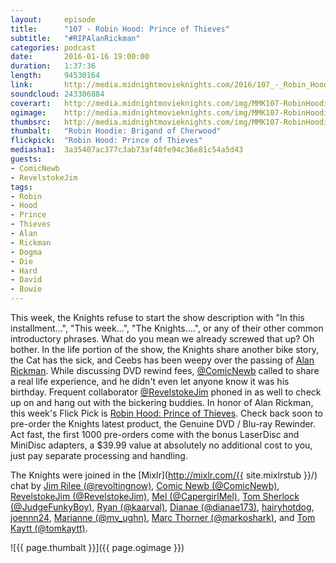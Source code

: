 ```yaml
---
layout:     episode
title:      "107 - Robin Hood: Prince of Thieves"
subtitle:   "#RIPAlanRickman"
categories: podcast
date:       2016-01-16 19:00:00
duration:   1:37:36
length:     94530164
link:       http://media.midnightmovieknights.com/2016/107_-_Robin_Hood_Prince_of_Thieves.m4a
soundcloud: 243306884
coverart:   http://media.midnightmovieknights.com/img/MMK107-RobinHoodie-1400x1400.png
ogimage:    http://media.midnightmovieknights.com/img/MMK107-RobinHoodie-750x750.png
thumbsrc:   http://media.midnightmovieknights.com/img/MMK107-RobinHoodie-200x200.png
thumbalt:   "Robin Hoodie: Brigand of Cherwood"
flickpick:  "Robin Hood: Prince of Thieves"
mediasha1:  3a35407ac377c3ab73af40fe94c36e81c54a5d43
guests:
- ComicNewb
- RevelstokeJim
tags:
- Robin
- Hood
- Prince
- Thieves
- Alan
- Rickman
- Dogma
- Die
- Hard
- David
- Bowie
---
```

This week, the Knights refuse to start the show description with "In this installment...", "This week...", "The Knights....", or any of their other common introductory phrases. What do you mean we already screwed that up? Oh bother. In the life portion of the show, the Knights share another bike story, the Cat has the sick, and Ceebs has been weepy over the passing of [Alan Rickman](http://www.imdb.com/name/nm0000614/). While discussing DVD rewind fees, [@ComicNewb](https://twitter.com/ComicNewb) called to share a real life experience, and he didn't even let anyone know it was his birthday. Frequent collaborator [@RevelstokeJim](https://twitter.com/revelstokejim) phoned in as well to check up on and hang out with the bickering buddies. In honor of Alan Rickman, this week's Flick Pick is [Robin Hood: Prince of Thieves](http://www.imdb.com/title/tt0102798/). Check back soon to pre-order the Knights latest product, the Genuine DVD / Blu-ray Rewinder. Act fast, the first 1000 pre-orders come with the bonus LaserDisc and MiniDisc adapters, a $39.99 value at absolutely no additional cost to you, just pay separate processing and handling.

The Knights were joined in the [Mixlr](http://mixlr.com/{{ site.mixlrstub }}/) chat by [Jim Rilee (@revoltingnow)](https://twitter.com/revoltingnow), [Comic Newb (@ComicNewb)](https://twitter.com/ComicNewb), [RevelstokeJim (@RevelstokeJim)](https://twitter.com/RevelstokeJim), [Mel (@CapergirlMel)](https://twitter.com/CapergirlMel), [Tom Sherlock (@JudgeFunkyBoy)](https://twitter.com/JudgeFunkyBoy), [Ryan (@kaarval)](https://twitter.com/kaarval), [Dianae (@dianae173)](https://twitter.com/dianae173), [hairyhotdog](https://mixlr.com/hairyhotdog), [joennn24](https://mixlr.com/joennn24), [Marianne (@mv_ughn)](https://twitter.com/mv_ughn), [Marc Thorner (@markoshark)](https://twitter.com/markoshark), and [Tom Kaytt (@tomkaytt)](https://twitter.com/tomkaytt).

![{{ page.thumbalt }}]({{ page.ogimage }})